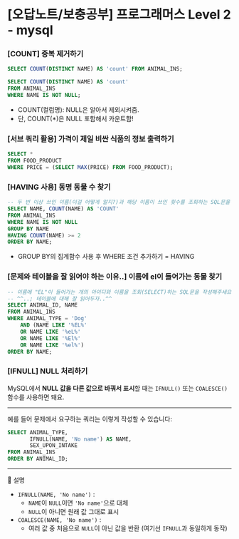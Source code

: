 # [오답노트/보충공부] 프로그래머스 Level 2 - mysql


### [COUNT] 중복 제거하기

```sql
SELECT COUNT(DISTINCT NAME) AS 'count' FROM ANIMAL_INS;

SELECT COUNT(DISTINCT NAME) AS 'count'
FROM ANIMAL_INS
WHERE NAME IS NOT NULL;
```

- COUNT(컬럼명): NULL은 알아서 제외시켜줌.
- 단, COUNT(*)은 NULL 포함해서 카운트함!

### [서브 쿼리 활용] 가격이 제일 비싼 식품의 정보 출력하기

```sql
SELECT *
FROM FOOD_PRODUCT
WHERE PRICE = (SELECT MAX(PRICE) FROM FOOD_PRODUCT);
```

### [HAVING 사용] 동명 동물 수 찾기

```sql
-- 두 번 이상 쓰인 이름(이걸 어떻게 알지?)과 해당 이름이 쓰인 횟수를 조회하는 SQL문을 작성해주세요.(GROUP BY 이름, count) 이때 결과는 이름이 없는 동물은 집계에서 제외하며(count 쓰면 자동으로 NULL 제외), 결과는 이름 순으로 조회해주세요.(order by)
SELECT NAME, COUNT(NAME) AS 'COUNT'
FROM ANIMAL_INS
WHERE NAME IS NOT NULL
GROUP BY NAME
HAVING COUNT(NAME) >= 2
ORDER BY NAME;
```

- GROUP BY의 집계함수 사용 후 WHERE 조건 추가하기 = HAVING

### [문제와 테이블을 잘 읽어야 하는 이유..] 이름에 el이 들어가는 동물 찾기

```sql
-- 이름에 "EL"이 들어가는 개의 아이디와 이름을 조회(SELECT)하는 SQL문을 작성해주세요. 이때 결과는 이름 순으로 조회해주세요.(order by) 단, 이름의 대소문자는 구분하지 않습니다.(EL,eL,El,el)
-- ^^..; 테이블에 대해 잘 읽어두자..^^
SELECT ANIMAL_ID, NAME
FROM ANIMAL_INS
WHERE ANIMAL_TYPE = 'Dog'
    AND (NAME LIKE '%EL%'
    OR NAME LIKE '%eL%'
    OR NAME LIKE '%El%'
    OR NAME LIKE '%el%')
ORDER BY NAME;

```

### [IFNULL] NULL 처리하기

MySQL에서 **NULL 값을 다른 값으로 바꿔서 표시**할 때는 `IFNULL()` 또는 `COALESCE()` 함수를 사용하면 돼요.

---

예를 들어 문제에서 요구하는 쿼리는 이렇게 작성할 수 있습니다:

```sql
SELECT ANIMAL_TYPE,
       IFNULL(NAME, 'No name') AS NAME,
       SEX_UPON_INTAKE
FROM ANIMAL_INS
ORDER BY ANIMAL_ID;
```

---

📌 설명

- `IFNULL(NAME, 'No name')` :
    - `NAME`이 `NULL`이면 `'No name'`으로 대체
    - `NULL`이 아니면 원래 값 그대로 표시
- `COALESCE(NAME, 'No name')` :
    - 여러 값 중 처음으로 `NULL`이 아닌 값을 반환 (여기선 `IFNULL`과 동일하게 동작)
